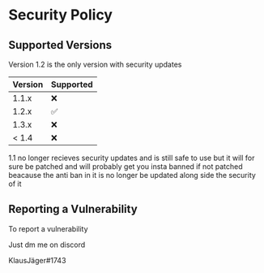 # Security Policy

## Supported Versions

Version 1.2 is the only version with security updates  

| Version | Supported          |
| ------- | ------------------ |
| 1.1.x   | :x: |
| 1.2.x   | :white_check_mark:                |
| 1.3.x   | :x:                |
| < 1.4   | :x:                |

1.1 no longer recieves security updates and is still safe to use but it will for sure be patched and will probably get you insta banned if not patched beacause the anti ban in it is no longer be updated along side the security of it 

## Reporting a Vulnerability

To report a vulnerability

Just dm me on discord 

KlausJäger#1743 
